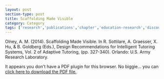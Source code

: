 ```yaml
---
layout: post
section-type: post
title: Scaffolding Made Visible
category: Category
tags: ['research','publications','chapter','education-research','discourse','its','gift']
---
```

Olney, A. M. (2014). Scaffolding Made Visible. In R. Sottilare, A. Graesser, X. Hu, & B. Goldberg (Eds.), Design Recommendations for Intelligent Tutoring Systems, Vol. 2 of Adaptive Tutoring, (pp. 327-340). Orlando: U.S. Army Research Laboratory. 

<object data="https://umdrive.memphis.edu/aolney/public/publications/Chapter26%20-%20Olney.pdf" type="application/pdf" width="100%" height="600px">
 
  <p>It appears you don't have a PDF plugin for this browser.
  No biggie... you can <a href="https://umdrive.memphis.edu/aolney/public/publications/Chapter26%20-%20Olney.pdf">click here to
  download the PDF file.</a></p>
  
</object>
